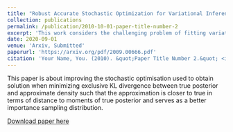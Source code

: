 ```yaml
---
title: "Robust Accurate Stochastic Optimization for Variational Inference"
collection: publications
permalink: /publication/2010-10-01-paper-title-number-2
excerpt: 'This work considers the challenging problem of fitting variational posterior approximations using stochastic optimization methods. The performance of these approximations depends on (1) how well the variational family matches the true posterior distribution, (2) the choice of divergence, and (3) the optimization of the variational objective. We show that even in the best-case scenario when the exact posterior belongs to the assumed variational family, common stochastic optimization algorithms lead to poor variational approximations if the problem dimension is moderately large. We also demonstrate that these methods are not robust across diverse model types. Motivated by these findings, we develop a more robust and accurate stochastic optimization framework by viewing the underlying optimization algorithm as producing a Markov chain. Our approach is theoretically motivated and includes a diagnostic for convergence and a novel stopping rule, both of which are robust to noisy evaluations of the objective function. '
date: 2020-09-01
venue: 'Arxiv, Submitted'
paperurl: 'https://arxiv.org/pdf/2009.00666.pdf'
citation: 'Your Name, You. (2010). &quot;Paper Title Number 2.&quot; <i>Journal 1</i>. 1(2).'
---
```

This paper is about improving the stochastic optimisation used to obtain solution when minimizing exclusive KL divergence between true posterior
and approximate density such that the approximation is closer to true
in terms of distance to moments of true posterior and serves as a better
importance sampling distribution.  

[Download paper here](https://arxiv.org/pdf/2003.11435.pdf)
